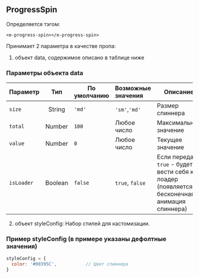 ## ProgressSpin

Определяется тэгом:

```vue
<e-progress-spin></e-progress-spin>
```

Принимает 2 параметра в качестве пропа:

1. объект data, содержимое описано в таблице ниже

### Параметры объекта data

| Параметр   |   Тип   | По умолчанию | Возможные значения | Описание                                                                                      |
|------------|:-------:|--------------|:-------------------|-----------------------------------------------------------------------------------------------|
| `size`     | String  | `'md'`       | `'sm'`,`'md'`      | Размер спиннера                                                                               |
| `total`    | Number  | `100`        | Любое число        | Максимальное значение                                                                         |
| `value`    | Number  | `0`          | Любое число        | Текущее значение                                                                              |
| `isLoader` | Boolean | `false`      | `true`, `false`    | Если передано `true` - будет вести себя как лоадер (появляется бесконечная анимация спиннера) |

2. объект styleConfig: Набор стилей для кастомизации.

### Пример styleConfig (в примере указаны дефолтные значения)

```javascript
styleConfig = {
  color: '#00395C',           // Цвет спиннера
}
```
